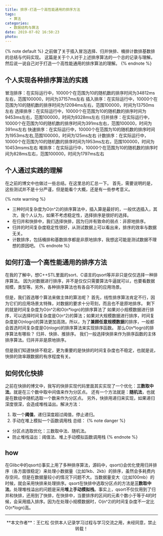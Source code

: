 ```yaml
---
title: 排序-打造一个高性能通用的排序方法
tags:
  - 算法
categories:
  - 数据结构与算法
date: 2019-07-02 16:50:23
photo:
---
```


{% note default %}
之前做了关于插入冒泡选择、归并快排、桶排计数排基数排的总结与代码实现。
这篇是关于个人对于上述排序算法的一个总的记录与理解。
然后说一说自己对于打造一个高性能通用的排序算法的理解。
{% endnote %}

<!-- more -->

## 个人实现各种排序算法的实践
冒泡排序：在实际运行中，10000个在范围为10的随机数的排序时间为34812ms左右，范围100000，时间为37157ms左右
插入排序：在实际运行中，10000个在范围为10的随机数的排序时间为12094ms左右，范围100000，时间为13750ms左右
选择排序：在实际运行中，10000个在范围为10的随机数的排序时间为9453ms左右，范围100000，时间为9328ms左右
归并排序：在实际运行中，10000个在范围为10的随机数的排序时间为391ms左右，范围100000，时间为391ms左右
快速排序：在实际运行中，10000个在范围为10的随机数的排序时间为1953ms左右,范围100000，时间为125ms左右
计数排序：在实际运行中，10000个在范围为10的随机数的排序时间为1953ms左右，范围100000，时间为10453msms左右
堆排序：在实际运行中，10000个在范围为10的随机数的排序时间为828ms左右，范围100000，时间为1797ms左右

## 个人通过实践的理解
在之前的博文中也做过一些总结。在这里总的汇总一下。
首先，需要说明的是，这些测试并不是十分严谨，但是能看个大概，还是有一些参考意义。

{% note warning %}
- 三种时间复杂度为O(n^2)的排序算法中，插入算是最好的，一般优选插入，其次，我个人认为，如果不考虑稳定性，选择排序是很好的选择。
- 在归并和快排中，我们选择快排，因为归并有致命的弱点：非原地排序。
- 归并的时间复杂度稳定性很好，从测试数据上可以看出来，排序的效率与数据无关。
- 计数排序，包括桶排和基数排序都是非原地排序，我想这可能是测试数据不理想的原因吧。
{% endnote %}

## 如何打造一个高性能通用的排序方法
在我的了解中，想C++STL里面的sort、C语言的qsort等并非只是仅仅选择一种排序算法。
因为对数据进行排序，并不是仅仅只需要算法牛逼就可以，也要看数据规模，类型等。另外，各种排序算法也有各自不同的应用场景。

但是，我们首选哪个算法来做主体的算法呢？
首先，线性排序算法肯定不行，因为它们的应用场景太特殊，对数据的要求十分苛刻，而且也不是原地排序。
剩下的就是时间复杂度为O(n^2)和O(n\*logn)的排序算法了
如果对小规模数据进行排序，可以选择时间复杂度是O(n^2)的算法；如果对大规模数据进行排序，时间复杂度是O(nlogn)的算法更加高效。所以，为了**兼顾任意规模数据**的排序，一般都会首选时间复杂度是O(nlogn)的排序算法来实现排序函数。
那么O(n\*logn)的排序算法有哪些？
归并、快排、推排序。
我们一般选择快排来作为排序函数的主体排序算法。归并并非是原地排序。

但是我们知道快排不稳定，更为重要的是快排的时间复杂度也不稳定，也就是说，快排的效率跟数据的有序程度有关。

## 如何优化快排
之前在快排的博文中，我写的快排实现代码里面其实实现了一个优化：**三数取中法**。就是在三个数中取中间值来作为分区点。
还有一个方法就是：**随机法**，也就是在数组中随机选取一个数来作为分区点。
另外，快排用递归来实现，如果递归深度很深，会造成堆栈溢出。解决方法：
1. 取一个**阈值**，递归深度超过阈值，停止递归。
2. 手动在堆上模拟一个函数调用栈
总结：
{% note danger %}
- 分区点选取优化：三数取中法、随机法。
- 防止堆栈溢出：阈值法、堆上手动模拟函数调用栈
{% endnote %}

## how

在Glibc中的qsort()事实上用了多种排序算法，源码中，qsort()会优化使用归并排序（各方面很稳定）来处理小数据量（比如1kb、2kb）的排序，虽然会多耗费内存空间，但是在数据量较小的情况下问题不大。当数据量变大（比如100mb）的时候，就会采用快排来处理排序。qsort在快排中选取分区点的方法是**三数取中法**。处理堆栈溢出的问题是采用**堆上手动模拟栈**。事实上，qsort不仅仅用到了归并和快排，还用到了快排，在快排中，当要排序的区间的元素个数小于等于4的时候，会采用插入排序。因为在处理小规模数据时，O(n^2)的时间复杂度不一定比O(n\*logn)高。



--- 

<div align="center">
	**本文作者**：王仁松
	仅供本人记录学习过程与学习交流之用，未经同意，禁止转载！
</div>